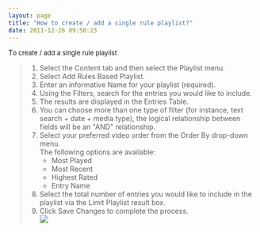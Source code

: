 ```yaml
---
layout: page
title: "How to create / add a single rule playlist?"
date: 2011-12-26 09:50:23
---
```


<p class="mce-procedure">
  T<span style="font-size: small;">o create / add a single rule playlist</span>
</p>

> 1.  Select the Content tab and then select the Playlist menu.
> 2.  Select Add Rules Based Playlist.
> 3.  Enter an informative Name for your playlist (required).
> 4.  Using the Filters, search for the entries you would like to include.
> 5.  The results are displayed in the Entries Table.
> 6.  You can choose more than one type of filter (for instance, text search + date + media type), the logical relationship between fields will be an "AND" relationship.
> 7.  Select your preferred video order from the Order By drop-down menu.  
>     The following options are available:  
>     *   Most Played
>     *   Most Recent
>     *   Highest Rated
>     *   Entry Name
> 8.  Select the total number of entries you would like to include in the playlist via the Limit Playlist result box.
> 9.  Click Save Changes to complete the process.  
>     <span style="font-family: David CLM Medium; font-size: small;"><img src="{{site.url}}/assets/128">

<span style="font-family: David CLM Medium; font-size: small;"> </span>
